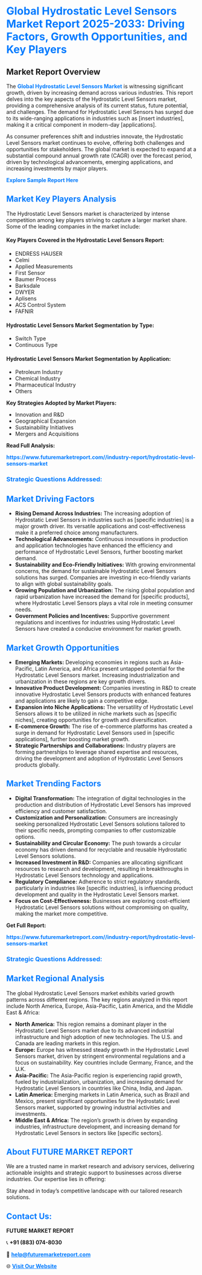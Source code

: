 <h1 style="color: #007BFF;">Global Hydrostatic Level Sensors Market Report 2025-2033: Driving Factors, Growth Opportunities, and Key Players</h1>

<section id="overview">
<h2>Market Report Overview</h2>
<p>The <a href="https://www.futuremarketreport.com//industry-report/hydrostatic-level-sensors-market" style="color: #007BFF; text-decoration: none;"><strong>Global Hydrostatic Level Sensors Market</strong></a> is witnessing significant growth, driven by increasing demand across various industries. This report delves into the key aspects of the Hydrostatic Level Sensors market, providing a comprehensive analysis of its current status, future potential, and challenges. The demand for Hydrostatic Level Sensors has surged due to its wide-ranging applications in industries such as [insert industries], making it a critical component in modern-day [applications].</p>
<p>As consumer preferences shift and industries innovate, the Hydrostatic Level Sensors market continues to evolve, offering both challenges and opportunities for stakeholders. The global market is expected to expand at a substantial compound annual growth rate (CAGR) over the forecast period, driven by technological advancements, emerging applications, and increasing investments by major players.</p>
</section>

<section id="overview">
<p><a href="https://www.futuremarketreport.com//request-sample/reportId=81856" style="color: #007BFF; text-decoration: none;"><strong>Explore Sample Report Here</strong></a></p>
</section>

<section id="key-players">
<h2 style="color: #007BFF;">Market Key Players Analysis</h2>
<p>The Hydrostatic Level Sensors market is characterized by intense competition among key players striving to capture a larger market share. Some of the leading companies in the market include:</p>
<h4>Key Players Covered in the Hydrostatic Level Sensors Report:</h4>
<ul><li>ENDRESS HAUSER</li><li>Celmi</li><li>Applied Measurements</li><li>First Sensor</li><li>Baumer Process</li><li>Barksdale</li><li>DWYER</li><li>Aplisens</li><li>ACS Control System</li><li>FAFNIR</li></ul>
<h4>Hydrostatic Level Sensors Market Segmentation by Type:</h4>
<ul><li>Switch Type</li><li>Continuous Type</li></ul>

<h4>Hydrostatic Level Sensors Market Segmentation by Application:</h4>
<ul><li>Petroleum Industry</li><li>Chemical Industry</li><li>Pharmaceutical Industry</li><li>Others</li></ul>
<p><strong>Key Strategies Adopted by Market Players:</strong></p>
<ul>
<li>Innovation and R&D</li>
<li>Geographical Expansion</li>
<li>Sustainability Initiatives</li>
<li>Mergers and Acquisitions</li>
</ul>
</section>

<section>
<p><strong>Read Full Analysis: </strong></p><a href="https://www.futuremarketreport.com//industry-report/hydrostatic-level-sensors-market" style="color: #007BFF; text-decoration: none;"><strong>https://www.futuremarketreport.com//industry-report/hydrostatic-level-sensors-market</strong></a>
<h3 style="color: #007BFF;">Strategic Questions Addressed:</h3>
</section>

<section id="driving-factors">
<h2 style="color: #007BFF;">Market Driving Factors</h2>
<ul>
<li><strong>Rising Demand Across Industries:</strong> The increasing adoption of Hydrostatic Level Sensors in industries such as [specific industries] is a major growth driver. Its versatile applications and cost-effectiveness make it a preferred choice among manufacturers.</li>
<li><strong>Technological Advancements:</strong> Continuous innovations in production and application technologies have enhanced the efficiency and performance of Hydrostatic Level Sensors, further boosting market demand.</li>
<li><strong>Sustainability and Eco-Friendly Initiatives:</strong> With growing environmental concerns, the demand for sustainable Hydrostatic Level Sensors solutions has surged. Companies are investing in eco-friendly variants to align with global sustainability goals.</li>
<li><strong>Growing Population and Urbanization:</strong> The rising global population and rapid urbanization have increased the demand for [specific products], where Hydrostatic Level Sensors plays a vital role in meeting consumer needs.</li>
<li><strong>Government Policies and Incentives:</strong> Supportive government regulations and incentives for industries using Hydrostatic Level Sensors have created a conducive environment for market growth.</li>
</ul>
</section>

<section id="growth-opportunities">
<h2 style="color: #007BFF;">Market Growth Opportunities</h2>
<ul>
<li><strong>Emerging Markets:</strong> Developing economies in regions such as Asia-Pacific, Latin America, and Africa present untapped potential for the Hydrostatic Level Sensors market. Increasing industrialization and urbanization in these regions are key growth drivers.</li>
<li><strong>Innovative Product Development:</strong> Companies investing in R&D to create innovative Hydrostatic Level Sensors products with enhanced features and applications are likely to gain a competitive edge.</li>
<li><strong>Expansion into Niche Applications:</strong> The versatility of Hydrostatic Level Sensors allows it to be utilized in niche markets such as [specific niches], creating opportunities for growth and diversification.</li>
<li><strong>E-commerce Growth:</strong> The rise of e-commerce platforms has created a surge in demand for Hydrostatic Level Sensors used in [specific applications], further boosting market growth.</li>
<li><strong>Strategic Partnerships and Collaborations:</strong> Industry players are forming partnerships to leverage shared expertise and resources, driving the development and adoption of Hydrostatic Level Sensors products globally.</li>
</ul>
</section>

<section id="trending-factors">
<h2 style="color: #007BFF;">Market Trending Factors</h2>
<ul>
<li><strong>Digital Transformation:</strong> The integration of digital technologies in the production and distribution of Hydrostatic Level Sensors has improved efficiency and customer satisfaction.</li>
<li><strong>Customization and Personalization:</strong> Consumers are increasingly seeking personalized Hydrostatic Level Sensors solutions tailored to their specific needs, prompting companies to offer customizable options.</li>
<li><strong>Sustainability and Circular Economy:</strong> The push towards a circular economy has driven demand for recyclable and reusable Hydrostatic Level Sensors solutions.</li>
<li><strong>Increased Investment in R&D:</strong> Companies are allocating significant resources to research and development, resulting in breakthroughs in Hydrostatic Level Sensors technology and applications.</li>
<li><strong>Regulatory Compliance:</strong> Adherence to strict regulatory standards, particularly in industries like [specific industries], is influencing product development and quality in the Hydrostatic Level Sensors market.</li>
<li><strong>Focus on Cost-Effectiveness:</strong> Businesses are exploring cost-efficient Hydrostatic Level Sensors solutions without compromising on quality, making the market more competitive.</li>
</ul>
</section>

<section>
<p><strong>Get Full Report: </strong></p><a href="https://www.futuremarketreport.com//industry-report/hydrostatic-level-sensors-market" style="color: #007BFF; text-decoration: none;"><strong>https://www.futuremarketreport.com//industry-report/hydrostatic-level-sensors-market</strong></a>
<h3 style="color: #007BFF;">Strategic Questions Addressed:</h3>
</section>


<section id="regional-analysis">
<h2 style="color: #007BFF;">Market Regional Analysis</h2>
<p>The global Hydrostatic Level Sensors market exhibits varied growth patterns across different regions. The key regions analyzed in this report include North America, Europe, Asia-Pacific, Latin America, and the Middle East & Africa:</p>
<ul>
<li><strong>North America:</strong> This region remains a dominant player in the Hydrostatic Level Sensors market due to its advanced industrial infrastructure and high adoption of new technologies. The U.S. and Canada are leading markets in this region.</li>
<li><strong>Europe:</strong> Europe has witnessed steady growth in the Hydrostatic Level Sensors market, driven by stringent environmental regulations and a focus on sustainability. Key countries include Germany, France, and the U.K.</li>
<li><strong>Asia-Pacific:</strong> The Asia-Pacific region is experiencing rapid growth, fueled by industrialization, urbanization, and increasing demand for Hydrostatic Level Sensors in countries like China, India, and Japan.</li>
<li><strong>Latin America:</strong> Emerging markets in Latin America, such as Brazil and Mexico, present significant opportunities for the Hydrostatic Level Sensors market, supported by growing industrial activities and investments.</li>
<li><strong>Middle East & Africa:</strong> The region’s growth is driven by expanding industries, infrastructure development, and increasing demand for Hydrostatic Level Sensors in sectors like [specific sectors].</li>
</ul>
</section>

<footer>
<h2 style="color: #007BFF;">About FUTURE MARKET REPORT</h2>
<p>We are a trusted name in market research and advisory services, delivering actionable insights and strategic support to businesses across diverse industries. Our expertise lies in offering:</p>

<p>Stay ahead in today’s competitive landscape with our tailored research solutions.</p>

<h2 style="color: #007BFF;">Contact Us:</h2>
<p><strong>FUTURE MARKET REPORT</strong></p>
<p>📞 <strong>+91 (883) 074-8030</strong></p>
<p>📧 <strong><a href="mailto:help@futuremarketreport.com" style="color: #007BFF;">help@futuremarketreport.com</a></strong></p>
<p>🌐 <strong><a href="https://www.futuremarketreport.com/" style="color: #007BFF;">Visit Our Website</a></strong></p>
</footer>
